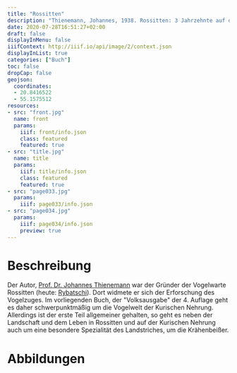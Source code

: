 ```yaml
---
title: "Rossitten"
description: "Thienemann, Johannes, 1938. Rossitten: 3 Jahrzehnte auf der Kurischen Nehrung. Volksausgabe - Neudamm: Neumann"
date: 2020-07-28T16:51:27+02:00
draft: false
displayInMenu: false
iiifContext: http://iiif.io/api/image/2/context.json
displayInList: true
categories: ["Buch"]
toc: false
dropCap: false
geojson:
  coordinates:
  - 20.8416522
  - 55.1575512
resources:
- src: "front.jpg"
  name: front
  params:
    iiif: front/info.json
    class: featured
    featured: true
- src: "title.jpg"
  name: title
  params:
    iiif: title/info.json
    class: featured
    featured: true
- src: "page033.jpg"
  params:
    iiif: page033/info.json
- src: "page034.jpg"
  params:
    iiif: page034/info.json
    preview: true
---
```

# Beschreibung

Der Autor, [Prof. Dr. Johannes Thienemann](https://de.wikipedia.org/wiki/Johannes_Thienemann) war der Gründer der Vogelwarte Rossitten (heute: [Rybatschi](https://de.wikipedia.org/wiki/Rybatschi)). Dort widmete er sich der Erforschung des Vogelzuges. Im vorliegenden Buch, der "Volksausgabe" der 4. Auflage geht es daher schwerpunktmäßig um die Vogelwelt der Kurischen Nehrung. Allerdings ist der erste Teil allgemeiner gehalten, so geht es neben der Landschaft und dem Leben in Rossitten und auf der Kurischen Nehrung auch um eine besondere Spezialität des Landstriches, um die Krähenbeißer.

# Abbildungen
